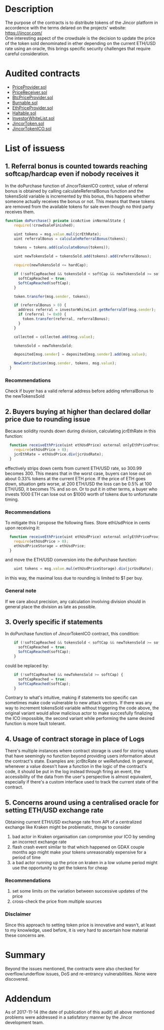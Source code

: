 # Description
The purpose of the contracts is to distribute tokens of the Jincor platform in accordence with the terms delared on the projects' website: https://jincor.com/ <br>
One interesting aspect of the crowdsale is the decision to update the price of the token sold denominated in ether depending on the current ETH/USD rate using an oracle, this brings specific security challenges that require careful consideration.

# Audited contracts

 * [PriceProvider.sol](./contracts/abstract/PriceProvider.sol)
 * [PriceReceiver.sol](./contracts/abstract/PriceReceiver.sol)
 * [BtcPriceProvider.sol](./contracts/BtcPriceProvider.sol)
 * [Burnable.sol](./contracts/Burnable.sol)
 * [EthPriceProvider.sol](./contracts/EthPriceProvider.sol)
 * [Haltable.sol](./contracts/Haltable.sol)
 * [InvestorWhiteList.sol](./contracts/InvestorWhiteList.sol)
 * [JincorToken.sol](./contracts/JincorToken.sol)
 * [JincorTokenICO.sol](./contracts/JincorTokenICO.sol)

# List of issuess

## 1. Referral bonus is counted towards reaching softcap/hardcap even if nobody receives it

In the doPurchase function of JincorTokenICO contrct, value of referral bonus is obtained by calling calculateReferralBonus function and the tokensSold variable is incremented by this bonus, this happens whether someone actually receives the bonus or not. This means that these tokens are removed from the available tokens for sale even though no third party receives them.

```javascript  
function doPurchase() private icoActive inNormalState {
    require(!crowdsaleFinished);

    uint tokens = msg.value.mul(jcrEthRate);
    uint referralBonus = calculateReferralBonus(tokens);

    tokens = tokens.add(calculateBonus(tokens));

    uint newTokensSold = tokensSold.add(tokens).add(referralBonus);

    require(newTokensSold <= hardCap);

    if (!softCapReached && tokensSold < softCap && newTokensSold >= softCap) {
      softCapReached = true;
      SoftCapReached(softCap);
    }

    token.transfer(msg.sender, tokens);

    if (referralBonus > 0) {
      address referral = investorWhiteList.getReferralOf(msg.sender);
      if (referral != 0x0) {
        token.transfer(referral, referralBonus);
      }
    }

    collected = collected.add(msg.value);

    tokensSold = newTokensSold;

    deposited[msg.sender] = deposited[msg.sender].add(msg.value);

    NewContribution(msg.sender, tokens, msg.value);
  }
```


### Recommendations

Check if buyer has a valid referral address before adding referralBonus to the newTokensSold


## 2. Buyers buying at higher than declared dollar price due to rounding issue

Because solidity rounds down during division, calculating jcrEthRate in this function:

```javascript
  function receiveEthPrice(uint ethUsdPrice) external onlyEthPriceProvider {
    require(ethUsdPrice > 0);
    jcrEthRate = ethUsdPrice.div(jcrUsdRate);
  }
```
effectively strips down cents from current ETH/USD rate, so 300.99 becomes 300. This means that in the worst case, buyers can lose out on about 0.33% tokens at the current ETH price. If the price of ETH goes down, situation gets worse, at 200 ETH/USD the loss can be 0.5% at 100 ETH/USD, it becomes 1% and so on. Or to put it in other terms, a buyer who invests 1000 ETH can lose out on $1000 worth of tokens due to unfortunate timing. 


### Recommendations

To mitigate this I propose the following fixes. Store ethUsdPrice in cents upon receiving it:

```javascript
  function receiveEthPrice(uint ethUsdPrice) external onlyEthPriceProvider {
    require(ethUsdPrice > 0);
    ethUsdPriceStorage = ethUsdPrice;
  }
```
and move the ETH/USD conversion into the doPurchase function:

```javascript
    uint tokens = msg.value.mul(ethUsdPriceStorage).div(jcrUsdRate);
```
in this way, the maximal loss due to rounding is limited to $1 per buy.

### General note

If we care about precision, any calculation involving division should in general place the division as late as possible.

## 3. Overly specific if statements

In doPurchase function of JincorTokenICO contract, this condition:

```javascript
    if (!softCapReached && tokensSold < softCap && newTokensSold >= softCap) {
      softCapReached = true;
      SoftCapReached(softCap);
    }
```

could be replaced by:

```javascript
    if (!softCapReached && newTokensSold >= softCap) {
      softCapReached = true;
      SoftCapReached(softCap);
    }
```

Contrary to what's intuitive, making if statements too specific can sometimes make code vulnerable to new attack vectors. If there was any way to increment tokensSold variable without triggering the code above, the original variant would allow malicious actor to make succesfully finalizing the ICO impossible, the second variant while performing the same desired function is more fault tolerant.

## 4. Usage of contract storage in place of Logs

There's multiple instances where contract storage is used for storing values that have seemingly no function beyond providing users information about the contract's state. Examples are: jcrBtcRate or weiRefunded. In general, whenever a value doesn't have a function in the logic of the contract's code, it should be put in the log instead through firing an event, the accessibility of the data from the user's perspective is almost equivalent, especially if there's a custom interface used to track the current state of the contract.

## 5. Concerns around using a centralised oracle for setting ETH/USD exchange rate

Obtaining current ETH/USD exchange rate from API of a centralized exchange like Kraken might be problematic, things to consider

1) bad actor in Kraken organisation can compromise your ICO by sending an incorrect exchange rate
2) flash crash event similar to that which happened on GDAX couple months ago might make your tokens unreasonably expensive for a period of time
3) a bad actor running up the price on kraken in a low volume period might use the opportunity to get the tokens for cheap

### Recommendations
1) set some limits on the variation between successive updates of the price
2) cross-check the price from multiple sources

### Disclaimer

Since this approach to setting token price is innovative and wasn't, at least to my knowledge, used before, it is very hard to ascertain how material these concerns are.


# Summary
Beyond the issues mentioned, the contracts were also checked for overflow/underflow issues, DoS and re-entrancy vulnerabilities. None were discovered.

# Addendum
As of 2017-11-14 (the date of publication of this audit) all above mentioned problems were addressed in a satisfatory manner by the Jincor development team.


